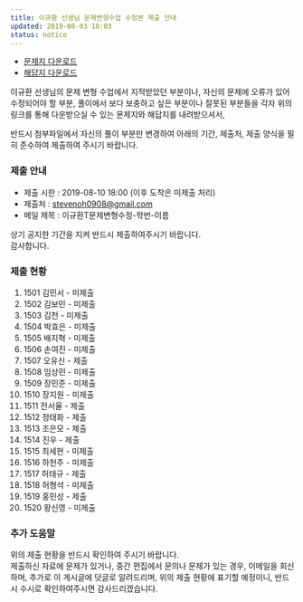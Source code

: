 ```yaml
---
title: 이규환 선생님 문제변형수업 수정본 제출 안내
updated: 2019-08-03 18:03
status: notice
---
```

- <a href="https://github.com/stevenoh0908/stevenoh0908.github.io/blob/master/files/%EB%AC%B8%EC%A0%9C%20%EB%B3%80%ED%98%95%20%EC%88%98%EC%97%85%20%EB%AC%B8%EC%A0%9C%EC%A7%80_1%ED%95%99%EB%85%84%205%EB%B0%98_20190729_%EC%99%84%EC%84%B1%EB%B3%B8.hwp?raw=true" download>문제지 다운로드</a>
- <a href="https://github.com/stevenoh0908/stevenoh0908.github.io/blob/master/files/%EB%AC%B8%EC%A0%9C%20%EB%B3%80%ED%98%95%20%EC%88%98%EC%97%85%20%ED%95%B4%EB%8B%B5%EC%A7%80_1%ED%95%99%EB%85%84%205%EB%B0%98_20190729_%EC%99%84%EC%84%B1%EB%B3%B8.hwp?raw=true" download>해답지 다운로드</a>


이규환 선생님의 문제 변형 수업에서 지적받았던 부분이나, 자신의 문제에 오류가 있어 수정되어야 할 부분,
풀이에서 보다 보충하고 싶은 부분이나 잘못된 부분들을 각자 위의 링크를 통해 다운받으실 수 있는 문제지와 해답지를 내려받으셔서,

반드시 첨부파일에서 자신의 풀이 부분만 변경하여 아래의 기간, 제출처, 제출 양식을 필히 준수하여 제출하여 주시기 바랍니다.


### 제출 안내
- 제출 시한 : 2019-08-10 18:00 (이후 도착은 미제출 처리)
- 제출처 : stevenoh0908@gmail.com
- 메일 제목 : 이규환T문제변형수정-학번-이름

상기 공지한 기간을 지켜 반드시 제출하여주시기 바랍니다.<br>
감사합니다.

### 제출 현황
1. 1501 김민서 - 미제출
2. 1502 김보민 - 미제출
3. 1503 김천 - 미제출
4. 1504 박효은 - 미제출
5. 1505 배지혁 - 미제출
6. 1506 손여진 - 미제출
7. 1507 오유신 - 제출
8. 1508 임상민 - 미제출
9. 1509 장민준 - 미제출
10. 1510 장지원 - 미제출
11. 1511 전서율 - 제출
12. 1512 정태화 - 제출
13. 1513 조은모 - 제출
14. 1514 진우 - 제출
15. 1515 최세현 - 미제출
16. 1516 하헌주 - 미제출
17. 1517 허태규 - 제출
18. 1518 허형석 - 미제출
19. 1519 홍민성 - 제출
20. 1520 황신영 - 미제출

### 추가 도움말
위의 제출 현황을 반드시 확인하여 주시기 바랍니다.<br>
제출하신 자료에 문제가 있거나, 중간 편집에서 문의나 문제가 있는 경우, 이메일을 회신하며, 추가로 이 게시글에 덧글로 알려드리며, 위의 제출 현황에 표기할 예정이니, 반드시 수시로 확인하여주시면 감사드리겠습니다.
